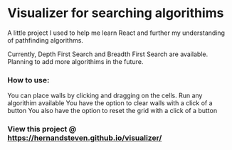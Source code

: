 # Visualizer for searching algorithims
A little project I used to help me learn React and further my understanding of pathfinding algorithms.

Currently, Depth First Search and Breadth First Search are available. Planning to add more algorithims in the future.

### How to use: 
You can place walls by clicking and dragging on the cells.
Run any algorithim available
You have the option to clear walls with a click of a button
You also have the option to reset the grid with a click of a button

### View this project @  https://hernandsteven.github.io/visualizer/


